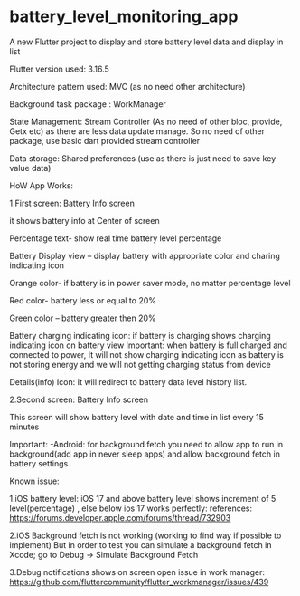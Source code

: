 ﻿# battery_level_monitoring_app

A new Flutter project to display and store battery level data and display in list

Flutter version used: 3.16.5

Architecture pattern used: MVC (as no need other architecture)

Background task package : WorkManager 

State Management: Stream Controller (As no need of other bloc, provide, Getx etc) as there are less data update manage. So no need of other package, use basic dart provided stream controller

Data storage: Shared preferences (use as there is just need to save key value data)

HoW App Works:

1.First screen: Battery Info screen 

it shows battery info at Center of screen

Percentage text- show real time battery level percentage

Battery Display view – display battery with appropriate color and charing indicating icon

Orange color- if battery is in power saver mode, no matter percentage level


Red color- battery less or equal to 20%

Green color – battery greater then 20%

Battery charging indicating icon: if battery is charging shows charging indicating icon on battery view
Important: when battery is full charged and connected to power, It will not show charging indicating icon as battery is not storing energy and we will not getting charging status from device

Details(info) Icon: It will redirect to battery data level history list.


2.Second screen: Battery Info screen 

This screen will show battery level with date and time in list every 15 minutes

Important:
-Android: for background fetch you need to allow app to run in background(add app in never sleep apps) and allow background fetch in battery settings   


Known issue:

1.iOS battery level: iOS 17 and above battery level shows increment of 5 level(percentage) , else below ios 17 works perfectly: 
   references: https://forums.developer.apple.com/forums/thread/732903

2.iOS Background fetch is not working (working to find way if possible to implement)
But in order to test you can simulate a background fetch in Xcode; go to Debug → Simulate Background Fetch

3.Debug notifications shows on screen 
   open issue in work manager: https://github.com/fluttercommunity/flutter_workmanager/issues/439